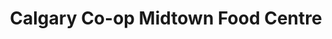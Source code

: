 ---
title: "Calgary Co-op Midtown Food Centre"
url: /calgary/calgary-co-op-midtown-food-centre/
shop: Supermarkt
---